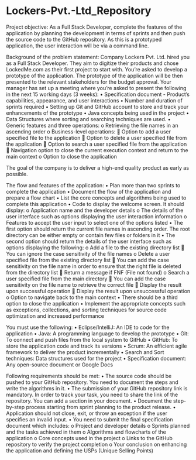 # Lockers-Pvt.-Ltd_Repository
Project objective: 
As a Full Stack Developer, complete the features of the application by planning the development in terms of sprints and then push
the source code to the GitHub repository. As this is a prototyped application, the user interaction will be via a command line. 
 
Background of the problem statement:
Company Lockers Pvt. Ltd. hired you as a Full Stack Developer. They aim to digitize their products and chose LockedMe.com as their first project to start with.
You’re asked to develop a prototype of the application. The prototype of the application will be then presented to the relevant stakeholders for the budget approval.
Your manager has set up a meeting where you’re asked to present the following in the next 15 working days (3 weeks): 
•	Specification document - Product’s capabilities, appearance, and user interactions
•	Number and duration of sprints required 
•	Setting up Git and GitHub account to store and track your enhancements of the prototype 
•	Java concepts being used in the project 
•	Data Structures where sorting and searching techniques are used. 
•	Generic features and three operations: 
o	Retrieving the file names in an ascending order
o	Business-level operations:
	Option to add a user specified file to the application
	Option to delete a user specified file from the application
	Option to search a user specified file from the application
	Navigation option to close the current execution context and return to the main context
o	Option to close the application
 
The goal of the company is to deliver a high-end quality product as early as possible. 
 
The flow and features of the application:
•	Plan more than two sprints to complete the application
•	Document the flow of the application and prepare a flow chart 
•	List the core concepts and algorithms being used to complete this application
•	Code to display the welcome screen. It should display:
o	Application name and the developer details 
o	The details of the user interface such as options displaying the user interaction information 
o	Features to accept the user input to select one of the options listed 
•	The first option should return the current file names in ascending order. The root directory can be either empty or contain few files or folders in it
•	 The second option should return the details of the user interface such as options displaying the following:
o	Add a file to the existing directory list
	You can ignore the case sensitivity of the file names 
o	Delete a user specified file from the existing directory list
	You can add the case sensitivity on the file name in order to ensure that the right file is deleted from the directory list
	Return a message if FNF (File not found)
o	Search a user specified file from the main directory
	You can add the case sensitivity on the file name to retrieve the correct file
	Display the result upon successful operation
	Display the result upon unsuccessful operation
o	Option to navigate back to the main context
•	There should be a third option to close the application
•	Implement the appropriate concepts such as exceptions, collections, and sorting techniques for source code optimization and increased performance 

 
You must use the following:
•	Eclipse/IntelliJ: An IDE to code for the application 
•	Java: A programming language to develop the prototype 
•	Git: To connect and push files from the local system to GitHub 
•	GitHub: To store the application code and track its versions 
•	Scrum: An efficient agile framework to deliver the product incrementally 
•	Search and Sort techniques: Data structures used for the project 
•	Specification document: Any open-source document or Google Docs 

 
Following requirements should be met:
•	The source code should be pushed to your GitHub repository. You need to document the steps and write the algorithms in it.
•	The submission of your GitHub repository link is mandatory. In order to track your task, you need to share the link of the repository. You can add a section in your document. 
•	Document the step-by-step process starting from sprint planning to the product release. 
•	Application should not close, exit, or throw an exception if the user specifies an invalid input.
•	You need to submit the final specification document which includes: 
o	Project and developer details 
o	Sprints planned and the tasks achieved in them 
o	Algorithms and flowcharts of the application 
o	Core concepts used in the project 
o	Links to the GitHub repository to verify the project completion 
o	Your conclusion on enhancing the application and defining the USPs (Unique Selling Points)
